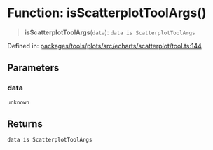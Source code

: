 # Function: isScatterplotToolArgs()

> **isScatterplotToolArgs**(`data`): `data is ScatterplotToolArgs`

Defined in: [packages/tools/plots/src/echarts/scatterplot/tool.ts:144](https://github.com/GeoDaCenter/openassistant/blob/0f7bf760e453a1735df9463dc799b04ee2f630fd/packages/tools/plots/src/echarts/scatterplot/tool.ts#L144)

## Parameters

### data

`unknown`

## Returns

`data is ScatterplotToolArgs`
